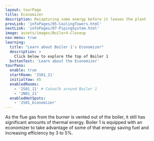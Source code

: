 ```yaml
---
layout: tourPage
title: Economizer
description: Recapturing some energy before it leaves the plant
prevLink: 'infoPages/05-CoolingTowers.html'
nextLink: 'infoPages/07-PipingSystem.html'
image: assets/images/Boiler4-Closeup
nav-menu: true
learning:
  title: "Learn about Boiler 1's Economizer"
  description: >
    Click below to explore the top of Boiler 1
  buttonText: 'Learn about the Economizer'
tourPano:
  enable: true
  startRoom: '2S01_11'
  initialYaw: 45
  enabledRooms:
    - '2S01_11' # Catwalk around Boiler 1
    - '2N01_21'
  enabledHotSpots:
    - '2S01_Economizer'
---
```

As the flue gas from the burner is vented out of the boiler, it still has significant amounts of
thermal energy. Boiler 1 is equipped with an economizer to take advantage of some of that energy
saving fuel and increasing efficiency by 3 to 5%.
